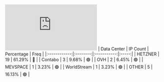 ![Diagramm](https://github.com/obajay/StateSync-snapshots/blob/main/Projects/Hypersign/1/README.md)
| Data Center | IP Count | Percentage | Freq |
|:------------:|:--------:|:-----------:|:-----:|
| HETZNER | 19 | 61.29% | 🔴 |
| Contabo | 3 | 9.68% | 🟢 |
| OVH | 2 | 6.45% | 🟢 |
| MEVSPACE | 1 | 3.23% | 🟢 |
| WorldStream | 1 | 3.23% | 🟢 |
| OTHER | 5 | 16.13% | 🟢 |